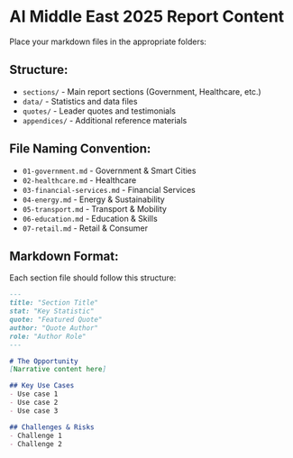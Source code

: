 # AI Middle East 2025 Report Content

Place your markdown files in the appropriate folders:

## Structure:
- `sections/` - Main report sections (Government, Healthcare, etc.)
- `data/` - Statistics and data files
- `quotes/` - Leader quotes and testimonials
- `appendices/` - Additional reference materials

## File Naming Convention:
- `01-government.md` - Government & Smart Cities
- `02-healthcare.md` - Healthcare
- `03-financial-services.md` - Financial Services
- `04-energy.md` - Energy & Sustainability
- `05-transport.md` - Transport & Mobility
- `06-education.md` - Education & Skills
- `07-retail.md` - Retail & Consumer

## Markdown Format:
Each section file should follow this structure:

```markdown
---
title: "Section Title"
stat: "Key Statistic"
quote: "Featured Quote"
author: "Quote Author"
role: "Author Role"
---

# The Opportunity
[Narrative content here]

## Key Use Cases
- Use case 1
- Use case 2
- Use case 3

## Challenges & Risks
- Challenge 1
- Challenge 2
```